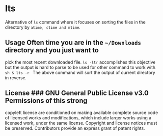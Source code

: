 # lts
Alternative of `ls` command where it focuses on sorting the files in the
directory by `atime, ctime and mtime`.

## Usage Often time you are in the `~/Downloads` directory and you just want to
pick the most recent downloaded file. `ls -ltr` accomplishes this objective but
the output is hard to parse to be used for other command to work with.  ```sh $
lts -r ``` The above command will sort the output of current directory in
reverse.

## License ### GNU General Public License v3.0 Permissions of this strong
copyleft license are conditioned on making available complete source code of
licensed works and modifications, which include larger works using a licensed
work, under the same license. Copyright and license notices must be preserved.
Contributors provide an express grant of patent rights.
